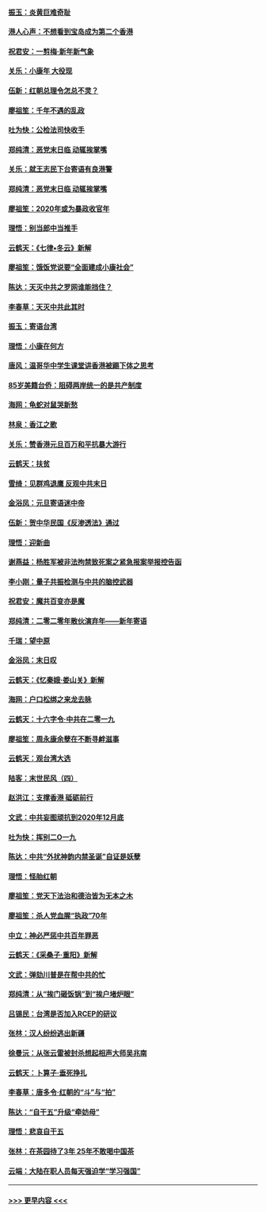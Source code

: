 #### [振玉：炎黄巨难奇耻](../pages/nsc993/n11779632.md?t=01100211) 
#### [港人心声：不想看到宝岛成为第二个香港](../pages/nsc993/n11778817.md?t=01100211) 
#### [祝君安：一剪梅‧新年新气象](../pages/nsc993/n11776340.md?t=01100211) 
#### [关乐：小康年 大役现](../pages/nsc993/n11774213.md?t=01100211) 
#### [伍新：红朝总理令怎总不灵？](../pages/nsc993/n11770813.md?t=01100211) 
#### [廖祖笙：千年不遇的乱政](../pages/nsc993/n11770373.md?t=01100211) 
#### [吐为快：公检法司快收手](../pages/nsc993/n11770359.md?t=01100211) 
#### [郑纯清：恶党末日临 动辄挨掌嘴](../pages/nsc993/n11769912.md?t=01100211) 
#### [关乐：就王志民下台寄语有良港警](../pages/nsc993/n11769903.md?t=01100211) 
#### [郑纯清：恶党末日临 动辄挨掌嘴](../pages/nsc993/n11769356.md?t=01100211) 
#### [廖祖笙：2020年或为暴政收官年](../pages/nsc993/n11768216.md?t=01100211) 
#### [理悟：别当郎中当推手](../pages/nsc993/n11768243.md?t=01100211) 
#### [云鹤天：《七律▪冬云》新解](../pages/nsc993/n11768204.md?t=01100211) 
#### [廖祖笙：饿饭党说要“全面建成小康社会”](../pages/nsc993/n11767482.md?t=01100211) 
#### [陈达：天灭中共之罗网谁能挡住？](../pages/nsc993/n11767465.md?t=01100211) 
#### [李春草：天灭中共此其时](../pages/nsc993/n11767452.md?t=01100211) 
#### [振玉：寄语台湾](../pages/nsc993/n11767432.md?t=01100211) 
#### [理悟：小康在何方](../pages/nsc993/n11767394.md?t=01100211) 
#### [唐风：温哥华中学生课堂讲香港被踢下体之思考](../pages/nsc993/n11766848.md?t=01100211) 
#### [85岁美籍台侨：阻碍两岸统一的是共产制度](../pages/nsc993/n11765043.md?t=01100211) 
#### [海网：龟蛇对鼠哭新愁](../pages/nsc993/n11764895.md?t=01100211) 
#### [林泉：香江之歌](../pages/nsc993/n11764415.md?t=01100211) 
#### [关乐：赞香港元旦百万和平抗暴大游行](../pages/nsc993/n11764382.md?t=01100211) 
#### [云鹤天：扶贫](../pages/nsc993/n11764245.md?t=01100211) 
#### [雪绮：见群鸡退鹰  反观中共末日](../pages/nsc993/n11762112.md?t=01100211) 
#### [金浴凤：元旦寄语迷中帝](../pages/nsc993/n11761788.md?t=01100211) 
#### [伍新：贺中华民国《反渗透法》通过](../pages/nsc993/n11761994.md?t=01100211) 
#### [理悟：迎新曲](../pages/nsc993/n11761152.md?t=01100211) 
#### [谢燕益：杨胜军被非法拘禁致死案之紧急报案举报控告函](../pages/nsc993/n11756134.md?t=01100211) 
#### [李小刚：量子共振检测与中共的脑控武器](../pages/nsc993/n11754518.md?t=01100211) 
#### [祝君安：魔共百变亦是魔](../pages/nsc993/n11754469.md?t=01100211) 
#### [郑纯清：二零二零年散伙演弃年——新年寄语](../pages/nsc993/n11754195.md?t=01100211) 
#### [千瑞：望中原](../pages/nsc993/n11754159.md?t=01100211) 
#### [金浴凤：末日叹](../pages/nsc993/n11752359.md?t=01100211) 
#### [云鹤天：《忆秦娥‧娄山关》新解](../pages/nsc993/n11752348.md?t=01100211) 
#### [海网：户口松绑之来龙去脉](../pages/nsc993/n11752328.md?t=01100211) 
#### [云鹤天：十六字令‧中共在二零一九](../pages/nsc993/n11752305.md?t=01100211) 
#### [廖祖笙：周永康余孽在不断寻衅滋事](../pages/nsc993/n11751013.md?t=01100211) 
#### [云鹤天：观台湾大选](../pages/nsc993/n11751007.md?t=01100211) 
#### [陆客：末世民风（四）](../pages/nsc993/n11749203.md?t=01100211) 
#### [赵洪江：支撑香港 砥砺前行](../pages/nsc993/n11748482.md?t=01100211) 
#### [文武：中共妄图顽抗到2020年12月底](../pages/nsc993/n11748446.md?t=01100211) 
#### [吐为快：挥别二O一九](../pages/nsc993/n11748411.md?t=01100211) 
#### [陈达：中共“外扰神韵内禁圣诞”自证是妖孽](../pages/nsc993/n11748226.md?t=01100211) 
#### [理悟：怪胎红朝](../pages/nsc993/n11748206.md?t=01100211) 
#### [廖祖笙：党天下法治和德治皆为无本之木](../pages/nsc993/n11748135.md?t=01100211) 
#### [廖祖笙：杀人党血腥“执政”70年](../pages/nsc993/n11745144.md?t=01100211) 
#### [中立：神必严惩中共百年罪恶](../pages/nsc993/n11744970.md?t=01100211) 
#### [云鹤天：《采桑子‧重阳》新解](../pages/nsc993/n11744948.md?t=01100211) 
#### [文武：弹劾川普是在帮中共的忙](../pages/nsc993/n11744758.md?t=01100211) 
#### [郑纯清：从“挨门砸饭锅”到“挨户堵炉眼”](../pages/nsc993/n11744745.md?t=01100211) 
#### [吕锡民：台湾是否加入RCEP的研议](../pages/nsc993/n11744701.md?t=01100211) 
#### [张林：汉人纷纷逃出新疆](../pages/nsc993/n11743530.md?t=01100211) 
#### [徐曼沅：从张云雷被封杀想起相声大师吴兆南](../pages/nsc993/n11741816.md?t=01100211) 
#### [云鹤天：卜算子‧垂死挣扎](../pages/nsc993/n11739956.md?t=01100211) 
#### [李春草：唐多令‧红朝的“斗”与“拍”](../pages/nsc993/n11739830.md?t=01100211) 
#### [陈达：“自干五”升级“牵妨母”](../pages/nsc993/n11739724.md?t=01100211) 
#### [理悟：悲哀自干五](../pages/nsc993/n11739547.md?t=01100211) 
#### [张林：在茶园待了3年 25年不敢喝中国茶](../pages/nsc993/n11739240.md?t=01100211) 
#### [云端：大陆在职人员每天强迫学“学习强国”](../pages/nsc993/n11738735.md?t=01100211) 

----
#### [ >>> 更早内容 <<< ](../indexes/nsc993-earlier.md)
